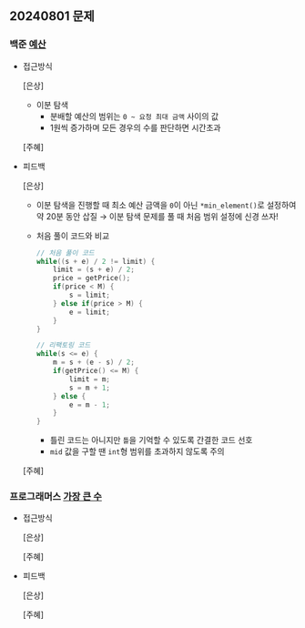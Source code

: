 ## 20240801 문제

### 백준 [예산](https://www.acmicpc.net/problem/2512)

- 접근방식

  [은상]
  - 이분 탐색
    - 분배할 예산의 범위는 `0 ~ 요청 최대 금액` 사이의 값
    - 1원씩 증가하며 모든 경우의 수를 판단하면 시간초과
  
  [주혜]
  

- 피드백

  [은상]
  - 이분 탐색을 진행할 때 최소 예산 금액을 `0`이 아닌 `*min_element()`로 설정하여 약 20분 동안 삽질 → 이분 탐색 문제를 풀 때 처음 범위 설정에 신경 쓰자!
  - 처음 풀이 코드와 비교
    
    ```cpp
    // 처음 풀이 코드
    while((s + e) / 2 != limit) {
    	limit = (s + e) / 2;
    	price = getPrice();
    	if(price < M) {
    		s = limit;
    	} else if(price > M) {
    		e = limit;
    	}
    }
    
    // 리팩토링 코드
    while(s <= e) {
    	m = s + (e - s) / 2;
    	if(getPrice() <= M) {
    		limit = m;
    		s = m + 1;
    	} else {
    		e = m - 1;
    	}
    }
    ```
    
    - 틀린 코드는 아니지만 `틀`을 기억할 수 있도록 간결한 코드 선호
    - `mid` 값을 구할 땐 `int`형 범위를 초과하지 않도록 주의
  
  [주혜]


### 프로그래머스 [가장 큰 수](https://school.programmers.co.kr/learn/courses/30/lessons/42746)

- 접근방식

  [은상]

  
  [주혜]
  
- 피드백

  [은상]
  
  [주혜]
  
  
